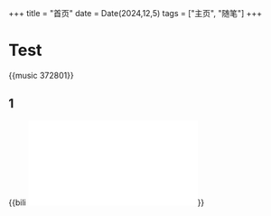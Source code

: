 +++
title = "首页"
date = Date(2024,12,5)
tags = ["主页", "随笔"]
+++

# Test

{{music 372801}}

## 1

{{bili <iframe src="//player.bilibili.com/player.html?isOutside=true&aid=113241577490739&bvid=BV1hpxDenEH5&cid=26118392393&p=1" scrolling="no" border="0" frameborder="no" framespacing="0" allowfullscreen="true"></iframe>}}

